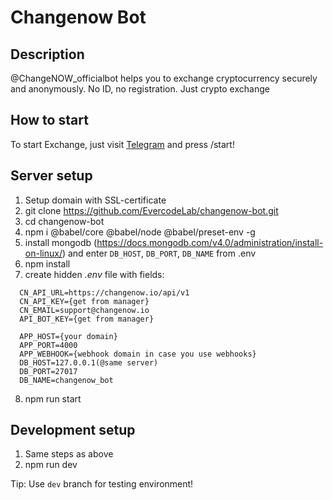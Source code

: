 
# Changenow Bot

## Description

@ChangeNOW_officialbot helps you to exchange cryptocurrency securely and anonymously. No ID, no registration. Just crypto exchange

## How to start

To start Exchange, just visit [Telegram](http://t.me/changeNOW_officialbot_) and press /start!

## Server setup

1. Setup domain with SSL-certificate
2. git clone https://github.com/EvercodeLab/changenow-bot.git
3. cd changenow-bot
4. npm i @babel/core @babel/node @babel/preset-env -g
5. install mongodb (https://docs.mongodb.com/v4.0/administration/install-on-linux/) and enter `DB_HOST`, `DB_PORT`, `DB_NAME` from .env
6. npm install
7. create hidden _.env_ file with fields:
```
  CN_API_URL=https://changenow.io/api/v1
  CN_API_KEY={get from manager}
  CN_EMAIL=support@changenow.io
  API_BOT_KEY={get from manager}

  APP_HOST={your domain}
  APP_PORT=4000
  APP_WEBHOOK={webhook domain in case you use webhooks}
  DB_HOST=127.0.0.1(@same server)
  DB_PORT=27017
  DB_NAME=changenow_bot

```
8. npm run start

## Development setup

1. Same steps as above
2. npm run dev

Tip: Use `dev` branch for testing environment!



